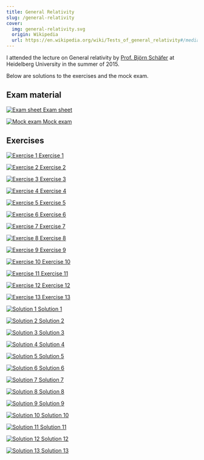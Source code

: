 ```yaml
---
title: General Relativity
slug: /general-relativity
cover:
  img: general-relativity.svg
  origin: Wikipedia
  url: https://en.wikipedia.org/wiki/Tests_of_general_relativity#/media/File:Spacetime_lattice_analogy.svg
---
```


<script>
  import { DocsGrid } from '$lib'
</script>

I attended the lecture on General relativity by [Prof. Björn Schäfer](http://www.ita.uni-heidelberg.de/~spirou) at Heidelberg University in the summer of 2015.

Below are solutions to the exercises and the mock exam.

## Exam material

<DocsGrid>

[![Exam sheet](./thumbnails/exam-sheet.png) Exam sheet](./pdfs/exam-sheet.pdf)

[![Mock exam](./thumbnails/mock-exam.png) Mock exam](./pdfs/mock-exam.pdf)

</DocsGrid>

## Exercises

<DocsGrid>

[![Exercise 1](./thumbnails/ex-01.png) Exercise 1](./pdfs/ex-01.pdf)

[![Exercise 2](./thumbnails/ex-02.png) Exercise 2](./pdfs/ex-02.pdf)

[![Exercise 3](./thumbnails/ex-03.png) Exercise 3](./pdfs/ex-03.pdf)

[![Exercise 4](./thumbnails/ex-04.png) Exercise 4](./pdfs/ex-04.pdf)

[![Exercise 5](./thumbnails/ex-05.png) Exercise 5](./pdfs/ex-05.pdf)

[![Exercise 6](./thumbnails/ex-06.png) Exercise 6](./pdfs/ex-06.pdf)

[![Exercise 7](./thumbnails/ex-07.png) Exercise 7](./pdfs/ex-07.pdf)

[![Exercise 8](./thumbnails/ex-08.png) Exercise 8](./pdfs/ex-08.pdf)

[![Exercise 9](./thumbnails/ex-09.png) Exercise 9](./pdfs/ex-09.pdf)

[![Exercise 10](./thumbnails/ex-10.png) Exercise 10](./pdfs/ex-10.pdf)

[![Exercise 11](./thumbnails/ex-11.png) Exercise 11](./pdfs/ex-11.pdf)

[![Exercise 12](./thumbnails/ex-12.png) Exercise 12](./pdfs/ex-12.pdf)

[![Exercise 13](./thumbnails/ex-13.png) Exercise 13](./pdfs/ex-13.pdf)

[![Solution 1](./thumbnails/sol-01.png) Solution 1](./pdfs/sol-01.pdf)

[![Solution 2](./thumbnails/sol-02.png) Solution 2](./pdfs/sol-02.pdf)

[![Solution 3](./thumbnails/sol-03.png) Solution 3](./pdfs/sol-03.pdf)

[![Solution 4](./thumbnails/sol-04.png) Solution 4](./pdfs/sol-04.pdf)

[![Solution 5](./thumbnails/sol-05.png) Solution 5](./pdfs/sol-05.pdf)

[![Solution 6](./thumbnails/sol-06.png) Solution 6](./pdfs/sol-06.pdf)

[![Solution 7](./thumbnails/sol-07.png) Solution 7](./pdfs/sol-07.pdf)

[![Solution 8](./thumbnails/sol-08.png) Solution 8](./pdfs/sol-08.pdf)

[![Solution 9](./thumbnails/sol-09.png) Solution 9](./pdfs/sol-09.pdf)

[![Solution 10](./thumbnails/sol-10.png) Solution 10](./pdfs/sol-10.pdf)

[![Solution 11](./thumbnails/sol-11.png) Solution 11](./pdfs/sol-11.pdf)

[![Solution 12](./thumbnails/sol-12.png) Solution 12](./pdfs/sol-12.pdf)

[![Solution 13](./thumbnails/sol-13.png) Solution 13](./pdfs/sol-13.pdf)

</DocsGrid>
